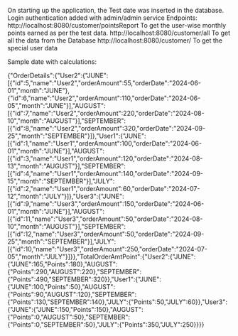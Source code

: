 On starting up the application, the Test date was inserted in the database.
Login authentication added with admin/admin
service Endpoints:
	http://localhost:8080/customer/pointsReport
		To get the user-wise monthly points earned as per the test data.
	http://localhost:8080/customer/all
		To get all the data from the Database
	http://localhost:8080/customer/<userID>
		To get the special user data
  
Sample date with calculations:

{"OrderDetails":{"User2":{"JUNE":[{"id":5,"name":"User2","orderAmount":55,"orderDate":"2024-06-01","month":"JUNE"},{"id":6,"name":"User2","orderAmount":110,"orderDate":"2024-06-05","month":"JUNE"}],"AUGUST":[{"id":7,"name":"User2","orderAmount":220,"orderDate":"2024-08-10","month":"AUGUST"}],"SEPTEMBER":[{"id":8,"name":"User2","orderAmount":320,"orderDate":"2024-09-25","month":"SEPTEMBER"}]},"User1":{"JUNE":[{"id":1,"name":"User1","orderAmount":100,"orderDate":"2024-06-01","month":"JUNE"}],"AUGUST":[{"id":3,"name":"User1","orderAmount":120,"orderDate":"2024-08-13","month":"AUGUST"}],"SEPTEMBER":[{"id":4,"name":"User1","orderAmount":140,"orderDate":"2024-09-15","month":"SEPTEMBER"}],"JULY":[{"id":2,"name":"User1","orderAmount":60,"orderDate":"2024-07-12","month":"JULY"}]},"User3":{"JUNE":[{"id":9,"name":"User3","orderAmount":150,"orderDate":"2024-06-01","month":"JUNE"}],"AUGUST":[{"id":11,"name":"User3","orderAmount":50,"orderDate":"2024-08-10","month":"AUGUST"}],"SEPTEMBER":[{"id":12,"name":"User3","orderAmount":50,"orderDate":"2024-09-25","month":"SEPTEMBER"}],"JULY":[{"id":10,"name":"User3","orderAmount":250,"orderDate":"2024-07-05","month":"JULY"}]}},"TotalOrderAmtPoint":{"User2":{"JUNE":{"JUNE":165,"Points":180},"AUGUST":{"Points":290,"AUGUST":220},"SEPTEMBER":{"Points":490,"SEPTEMBER":320}},"User1":{"JUNE":{"JUNE":100,"Points":50},"AUGUST":{"Points":90,"AUGUST":120},"SEPTEMBER":{"Points":130,"SEPTEMBER":140},"JULY":{"Points":50,"JULY":60}},"User3":{"JUNE":{"JUNE":150,"Points":150},"AUGUST":{"Points":0,"AUGUST":50},"SEPTEMBER":{"Points":0,"SEPTEMBER":50},"JULY":{"Points":350,"JULY":250}}}}
